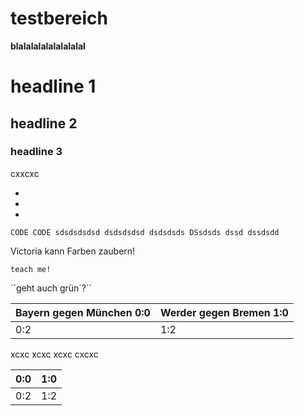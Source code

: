 # testbereich

**blalalalalalalalalal**

# headline 1

## headline 2

### headline 3

cxxcxc

* 
* 
* 


``CODE CODE
sdsdsdsdsd
dsdsdsdsd
dsdsdsds
DSsdsds
dssd
dssdsdd
``

Victoria kann Farben zaubern!


``teach me!``

´´geht auch grün´?´´



| Bayern gegen München 0:0 | Werder gegen Bremen 1:0 |
| -- | -- |
| 0:2 | 1:2 |


xcxc
xcxc
xcxc
cxcxc


| 0:0 | 1:0 |
| -- | -- |
| 0:2 | 1:2 |
